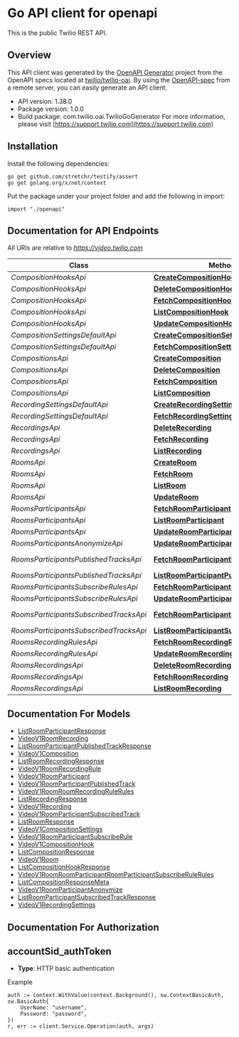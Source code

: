 # Go API client for openapi

This is the public Twilio REST API.

## Overview
This API client was generated by the [OpenAPI Generator](https://openapi-generator.tech) project from the OpenAPI specs located at [twilio/twilio-oai](https://github.com/twilio/twilio-oai/tree/main/spec).  By using the [OpenAPI-spec](https://www.openapis.org/) from a remote server, you can easily generate an API client.

- API version: 1.38.0
- Package version: 1.0.0
- Build package: com.twilio.oai.TwilioGoGenerator
For more information, please visit [https://support.twilio.com](https://support.twilio.com)

## Installation

Install the following dependencies:

```shell
go get github.com/stretchr/testify/assert
go get golang.org/x/net/context
```

Put the package under your project folder and add the following in import:

```golang
import "./openapi"
```

## Documentation for API Endpoints

All URIs are relative to *https://video.twilio.com*

Class | Method | HTTP request | Description
------------ | ------------- | ------------- | -------------
*CompositionHooksApi* | [**CreateCompositionHook**](docs/CompositionHooksApi.md#createcompositionhook) | **Post** /v1/CompositionHooks | 
*CompositionHooksApi* | [**DeleteCompositionHook**](docs/CompositionHooksApi.md#deletecompositionhook) | **Delete** /v1/CompositionHooks/{Sid} | 
*CompositionHooksApi* | [**FetchCompositionHook**](docs/CompositionHooksApi.md#fetchcompositionhook) | **Get** /v1/CompositionHooks/{Sid} | 
*CompositionHooksApi* | [**ListCompositionHook**](docs/CompositionHooksApi.md#listcompositionhook) | **Get** /v1/CompositionHooks | 
*CompositionHooksApi* | [**UpdateCompositionHook**](docs/CompositionHooksApi.md#updatecompositionhook) | **Post** /v1/CompositionHooks/{Sid} | 
*CompositionSettingsDefaultApi* | [**CreateCompositionSettings**](docs/CompositionSettingsDefaultApi.md#createcompositionsettings) | **Post** /v1/CompositionSettings/Default | 
*CompositionSettingsDefaultApi* | [**FetchCompositionSettings**](docs/CompositionSettingsDefaultApi.md#fetchcompositionsettings) | **Get** /v1/CompositionSettings/Default | 
*CompositionsApi* | [**CreateComposition**](docs/CompositionsApi.md#createcomposition) | **Post** /v1/Compositions | 
*CompositionsApi* | [**DeleteComposition**](docs/CompositionsApi.md#deletecomposition) | **Delete** /v1/Compositions/{Sid} | 
*CompositionsApi* | [**FetchComposition**](docs/CompositionsApi.md#fetchcomposition) | **Get** /v1/Compositions/{Sid} | 
*CompositionsApi* | [**ListComposition**](docs/CompositionsApi.md#listcomposition) | **Get** /v1/Compositions | 
*RecordingSettingsDefaultApi* | [**CreateRecordingSettings**](docs/RecordingSettingsDefaultApi.md#createrecordingsettings) | **Post** /v1/RecordingSettings/Default | 
*RecordingSettingsDefaultApi* | [**FetchRecordingSettings**](docs/RecordingSettingsDefaultApi.md#fetchrecordingsettings) | **Get** /v1/RecordingSettings/Default | 
*RecordingsApi* | [**DeleteRecording**](docs/RecordingsApi.md#deleterecording) | **Delete** /v1/Recordings/{Sid} | 
*RecordingsApi* | [**FetchRecording**](docs/RecordingsApi.md#fetchrecording) | **Get** /v1/Recordings/{Sid} | 
*RecordingsApi* | [**ListRecording**](docs/RecordingsApi.md#listrecording) | **Get** /v1/Recordings | 
*RoomsApi* | [**CreateRoom**](docs/RoomsApi.md#createroom) | **Post** /v1/Rooms | 
*RoomsApi* | [**FetchRoom**](docs/RoomsApi.md#fetchroom) | **Get** /v1/Rooms/{Sid} | 
*RoomsApi* | [**ListRoom**](docs/RoomsApi.md#listroom) | **Get** /v1/Rooms | 
*RoomsApi* | [**UpdateRoom**](docs/RoomsApi.md#updateroom) | **Post** /v1/Rooms/{Sid} | 
*RoomsParticipantsApi* | [**FetchRoomParticipant**](docs/RoomsParticipantsApi.md#fetchroomparticipant) | **Get** /v1/Rooms/{RoomSid}/Participants/{Sid} | 
*RoomsParticipantsApi* | [**ListRoomParticipant**](docs/RoomsParticipantsApi.md#listroomparticipant) | **Get** /v1/Rooms/{RoomSid}/Participants | 
*RoomsParticipantsApi* | [**UpdateRoomParticipant**](docs/RoomsParticipantsApi.md#updateroomparticipant) | **Post** /v1/Rooms/{RoomSid}/Participants/{Sid} | 
*RoomsParticipantsAnonymizeApi* | [**UpdateRoomParticipantAnonymize**](docs/RoomsParticipantsAnonymizeApi.md#updateroomparticipantanonymize) | **Post** /v1/Rooms/{RoomSid}/Participants/{Sid}/Anonymize | 
*RoomsParticipantsPublishedTracksApi* | [**FetchRoomParticipantPublishedTrack**](docs/RoomsParticipantsPublishedTracksApi.md#fetchroomparticipantpublishedtrack) | **Get** /v1/Rooms/{RoomSid}/Participants/{ParticipantSid}/PublishedTracks/{Sid} | 
*RoomsParticipantsPublishedTracksApi* | [**ListRoomParticipantPublishedTrack**](docs/RoomsParticipantsPublishedTracksApi.md#listroomparticipantpublishedtrack) | **Get** /v1/Rooms/{RoomSid}/Participants/{ParticipantSid}/PublishedTracks | 
*RoomsParticipantsSubscribeRulesApi* | [**FetchRoomParticipantSubscribeRule**](docs/RoomsParticipantsSubscribeRulesApi.md#fetchroomparticipantsubscriberule) | **Get** /v1/Rooms/{RoomSid}/Participants/{ParticipantSid}/SubscribeRules | 
*RoomsParticipantsSubscribeRulesApi* | [**UpdateRoomParticipantSubscribeRule**](docs/RoomsParticipantsSubscribeRulesApi.md#updateroomparticipantsubscriberule) | **Post** /v1/Rooms/{RoomSid}/Participants/{ParticipantSid}/SubscribeRules | 
*RoomsParticipantsSubscribedTracksApi* | [**FetchRoomParticipantSubscribedTrack**](docs/RoomsParticipantsSubscribedTracksApi.md#fetchroomparticipantsubscribedtrack) | **Get** /v1/Rooms/{RoomSid}/Participants/{ParticipantSid}/SubscribedTracks/{Sid} | 
*RoomsParticipantsSubscribedTracksApi* | [**ListRoomParticipantSubscribedTrack**](docs/RoomsParticipantsSubscribedTracksApi.md#listroomparticipantsubscribedtrack) | **Get** /v1/Rooms/{RoomSid}/Participants/{ParticipantSid}/SubscribedTracks | 
*RoomsRecordingRulesApi* | [**FetchRoomRecordingRule**](docs/RoomsRecordingRulesApi.md#fetchroomrecordingrule) | **Get** /v1/Rooms/{RoomSid}/RecordingRules | 
*RoomsRecordingRulesApi* | [**UpdateRoomRecordingRule**](docs/RoomsRecordingRulesApi.md#updateroomrecordingrule) | **Post** /v1/Rooms/{RoomSid}/RecordingRules | 
*RoomsRecordingsApi* | [**DeleteRoomRecording**](docs/RoomsRecordingsApi.md#deleteroomrecording) | **Delete** /v1/Rooms/{RoomSid}/Recordings/{Sid} | 
*RoomsRecordingsApi* | [**FetchRoomRecording**](docs/RoomsRecordingsApi.md#fetchroomrecording) | **Get** /v1/Rooms/{RoomSid}/Recordings/{Sid} | 
*RoomsRecordingsApi* | [**ListRoomRecording**](docs/RoomsRecordingsApi.md#listroomrecording) | **Get** /v1/Rooms/{RoomSid}/Recordings | 


## Documentation For Models

 - [ListRoomParticipantResponse](docs/ListRoomParticipantResponse.md)
 - [VideoV1RoomRecording](docs/VideoV1RoomRecording.md)
 - [ListRoomParticipantPublishedTrackResponse](docs/ListRoomParticipantPublishedTrackResponse.md)
 - [VideoV1Composition](docs/VideoV1Composition.md)
 - [ListRoomRecordingResponse](docs/ListRoomRecordingResponse.md)
 - [VideoV1RoomRecordingRule](docs/VideoV1RoomRecordingRule.md)
 - [VideoV1RoomParticipant](docs/VideoV1RoomParticipant.md)
 - [VideoV1RoomParticipantPublishedTrack](docs/VideoV1RoomParticipantPublishedTrack.md)
 - [VideoV1RoomRoomRecordingRuleRules](docs/VideoV1RoomRoomRecordingRuleRules.md)
 - [ListRecordingResponse](docs/ListRecordingResponse.md)
 - [VideoV1Recording](docs/VideoV1Recording.md)
 - [VideoV1RoomParticipantSubscribedTrack](docs/VideoV1RoomParticipantSubscribedTrack.md)
 - [ListRoomResponse](docs/ListRoomResponse.md)
 - [VideoV1CompositionSettings](docs/VideoV1CompositionSettings.md)
 - [VideoV1RoomParticipantSubscribeRule](docs/VideoV1RoomParticipantSubscribeRule.md)
 - [VideoV1CompositionHook](docs/VideoV1CompositionHook.md)
 - [ListCompositionResponse](docs/ListCompositionResponse.md)
 - [VideoV1Room](docs/VideoV1Room.md)
 - [ListCompositionHookResponse](docs/ListCompositionHookResponse.md)
 - [VideoV1RoomRoomParticipantRoomParticipantSubscribeRuleRules](docs/VideoV1RoomRoomParticipantRoomParticipantSubscribeRuleRules.md)
 - [ListCompositionResponseMeta](docs/ListCompositionResponseMeta.md)
 - [VideoV1RoomParticipantAnonymize](docs/VideoV1RoomParticipantAnonymize.md)
 - [ListRoomParticipantSubscribedTrackResponse](docs/ListRoomParticipantSubscribedTrackResponse.md)
 - [VideoV1RecordingSettings](docs/VideoV1RecordingSettings.md)


## Documentation For Authorization



## accountSid_authToken

- **Type**: HTTP basic authentication

Example

```golang
auth := context.WithValue(context.Background(), sw.ContextBasicAuth, sw.BasicAuth{
    UserName: "username",
    Password: "password",
})
r, err := client.Service.Operation(auth, args)
```

